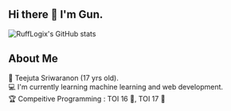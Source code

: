 ## Hi there 👋 I'm Gun.
![RuffLogix's GitHub stats](https://github-readme-stats.vercel.app/api?username=rufflogix&show_icons=true&theme=tokyonight)
## About Me
🐰 Teejuta Sriwaranon (17 yrs old). <br>
💻 I'm currently learning machine learning and web development. <br>
🏆 Compeitive Programming : TOI 16 🥉, TOI 17 🥈 <br> 


<!--
**RuffLogix/RuffLogix** is a ✨ _special_ ✨ repository because its `README.md` (this file) appears on your GitHub profile.
<p><img align="left" src="https://github-readme-stats.vercel.app/api/top-langs?username=rufflogix&show_icons=true&locale=en&layout=compact" alt="rufflogix" /></p>
Here are some ideas to get you started:

- 🔭 I’m currently working on ...
- 🌱 I’m currently learning ...
- 👯 I’m looking to collaborate on ...
- 🤔 I’m looking for help with ...
- 💬 Ask me about ...
- 📫 How to reach me: ...
- 😄 Pronouns: ...
- ⚡ Fun fact: ...
-->
